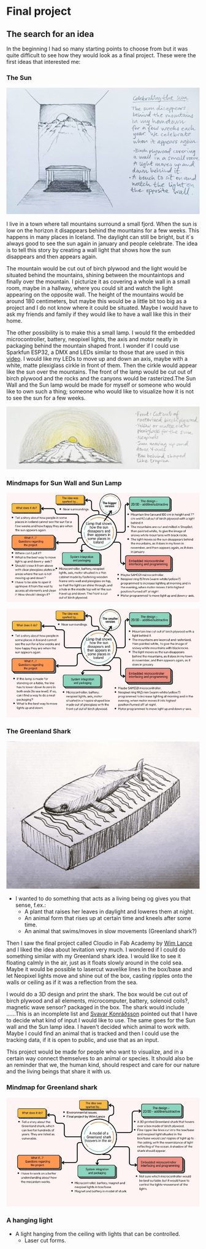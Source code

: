 # Final project

## The search for an idea

In the beginning I had so many starting points to choose from but it was quite difficult to see how they would look as a final project. These were the first ideas that interested me:

### The Sun

![SunWall](img/SketchOfSunWall.jpg)

I live in a town where tall mountains surround a small fjord. When the sun is low on the horizon it disappears behind the mountains for a few weeks. This happens in many places in Iceland. The daylight can still be bright, but it´s always good to see the sun again in january and people celebrate. The idea is to tell this story by creating a wall light that shows how the sun disappears and then appears again.

The mountain would be cut out of birch plywood and the light would be situated behind the mountains, shining between the mountaintops and finally over the mountain. I picturize it as covering a whole wall in a small room, maybe in a hallway, where you could sit and watch the light appearing on the opposite wall. The height of the mountains would be around 180 centimeters, but maybe this would be a little bit too big as a project and I do not know where it could be situated. Maybe I would have to ask my friends and family if they would like to have a wall like this in their home.

The other possibility is to make this a small lamp. I would fit the embedded microcontroller, battery, neopixel lights, the axis and motor neatly in packaging behind the mountain shaped front. I wonder if I could use Sparkfun ESP32, a DMX and LEDs similar to those that are used in this [video](https://learn.sparkfun.com/tutorials/sparkfun-esp32-dmx-to-led-shield/all). I would like my LEDs to move up and down an axis, maybe with a white, matte plexiglass cirkle in front of them. Then the cirkle would appear like the sun over the mountains. The front of the lamp would be cut out of birch plywood and the rocks and the canyons would be rasterized.The Sun Wall and the Sun lamp would be made for myself or someone who would like to own such a thing; someone who would like to visualize how it is not to see the sun for a few weeks.

![SunLamp](img/SunLampIdea2.jpg)

### Mindmaps for Sun Wall and Sun Lamp

![SunWallMindmap](img/SunWallMindmap.jpg)

![SunLampMindmap](img/SunLampMindmap.jpg)

### The Greenland Shark

![Shark](img/Shark.jpg)


* I wanted to do something that acts as a living being og gives you that sense, f.ex.:
    - A plant that raises her leaves in daylight and loweres them at night.
    - An animal form that rises up at certain time and kneels after some time.
    - An animal that swims/moves in slow movements (Greenland shark?)

Then I saw the final project called Cloudio in Fab Academy by [Wim Lance](https://archive.fabacademy.org/archives/2017/fablabbcn/students/4/?fbclid=IwY2xjawGtV-xleHRuA2FlbQIxMAABHf_CMNKYg_JXdylS7TvDwCbYmvoqZ3rK_b5B2yk4m1mZU0VTOpcq3RT0cg_aem_BLl3n2J2xJ3GL85Ako3vgA) and I liked the idea about levitation very much. I wondered if I could do something similar with my Greenland shark idea. I would like to see it floating calmly in the air, just as it floats slowly around in the cold sea. Maybe it would be possible to lasercut wavelike lines in the box/base and let Neopixel lights move and shine out of the box, casting ripples onto the walls or ceiling as if it was a reflection from the sea.

I would do a 3D design and print the shark. The box would be cut out of birch plywood and all elements, microcomputer, battery, solenoid coils?, magnetic wave sensor? packaged in the box. The shark would include ......This is an incomplete list and [Svavar Konráðsson](https://fabacademy.org/2023/labs/isafjordur/students/svavar-konradsson/index.html) pointed out that I have to decide what kind of input I would like to use. The same goes for the Sun wall and the Sun lamp idea. I haven't decided which animal to work with. Maybe I could find an animal that is tracked and then I could use the tracking data, if it is open to public, and use that as an input.

This project would be made for people who want to visualize, and in a certain way connect themselves to an animal or species. It should also be an reminder that we, the human kind, should respect and care for our nature and the living beings that share it with us.

### Mindmap for Greenland shark

![SharkMindmap](img/SharkMindmap.jpg)

### A hanging light

* A light hanging from the ceiling with lights that can be controlled.
    - Laser cut forms.


